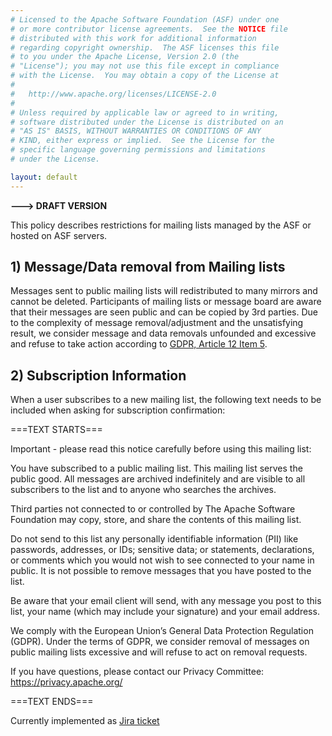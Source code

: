 ```yaml
---
# Licensed to the Apache Software Foundation (ASF) under one
# or more contributor license agreements.  See the NOTICE file
# distributed with this work for additional information
# regarding copyright ownership.  The ASF licenses this file
# to you under the Apache License, Version 2.0 (the
# "License"); you may not use this file except in compliance
# with the License.  You may obtain a copy of the License at
#
#   http://www.apache.org/licenses/LICENSE-2.0
#
# Unless required by applicable law or agreed to in writing,
# software distributed under the License is distributed on an
# "AS IS" BASIS, WITHOUT WARRANTIES OR CONDITIONS OF ANY
# KIND, either express or implied.  See the License for the
# specific language governing permissions and limitations
# under the License.

layout: default
---
```


**---> DRAFT VERSION**

This policy describes restrictions for mailing lists managed by the
ASF or hosted on ASF servers.

## 1) Message/Data removal from Mailing lists

Messages sent to public mailing lists will redistributed to many mirrors and cannot be deleted.
Participants of mailing lists or message board are aware that their messages are seen public
and can be copied by 3rd parties. Due to the complexity of message removal/adjustment and
the unsatisfying result, we consider message and data removals unfounded 
and excessive and refuse to take action according to [GDPR, Article 12 Item 5](https://gdpr-text.com/read/article-12/#para_gdpr-a-12_5-1).

## 2) Subscription Information

When a user subscribes to a new mailing list, the following text needs to be included 
when asking for subscription confirmation:

===TEXT STARTS===

Important - please read this notice carefully before using this mailing list:

You have subscribed to a public mailing list. This mailing list serves the public good. 
All messages are archived indefinitely and are visible to all subscribers to the list 
and to anyone who searches the archives.

Third parties not connected to or controlled by The Apache Software Foundation may copy, store, 
and share the contents of this mailing list.

Do not send to this list any personally identifiable information (PII) 
like passwords, addresses, or IDs; sensitive data; or statements, declarations, or comments 
which you would not wish to see connected to your name in public. It is not possible to 
remove messages that you have posted to the list.

Be aware that your email client will send, with any message you post to this list, 
your name (which may include your signature) and your email address.

We comply with the European Union’s General Data Protection Regulation (GDPR). 
Under the terms of GDPR, we consider removal of messages on public mailing lists excessive 
and will refuse to act on removal requests.

If you have questions, please contact our Privacy Committee:
https://privacy.apache.org/


===TEXT ENDS===

Currently implemented as [Jira ticket](https://issues.apache.org/jira/browse/INFRA-23011?filter=-2)
